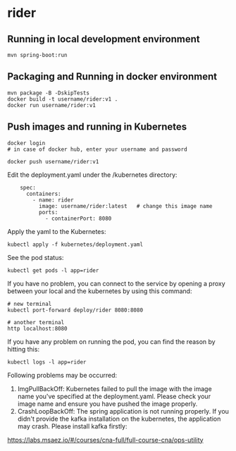 # rider

## Running in local development environment

```
mvn spring-boot:run
```

## Packaging and Running in docker environment

```
mvn package -B -DskipTests
docker build -t username/rider:v1 .
docker run username/rider:v1
```

## Push images and running in Kubernetes

```
docker login 
# in case of docker hub, enter your username and password

docker push username/rider:v1
```

Edit the deployment.yaml under the /kubernetes directory:
```
    spec:
      containers:
        - name: rider
          image: username/rider:latest   # change this image name
          ports:
            - containerPort: 8080

```

Apply the yaml to the Kubernetes:
```
kubectl apply -f kubernetes/deployment.yaml
```

See the pod status:
```
kubectl get pods -l app=rider
```

If you have no problem, you can connect to the service by opening a proxy between your local and the kubernetes by using this command:
```
# new terminal
kubectl port-forward deploy/rider 8080:8080

# another terminal
http localhost:8080
```

If you have any problem on running the pod, you can find the reason by hitting this:
```
kubectl logs -l app=rider
```

Following problems may be occurred:

1. ImgPullBackOff:  Kubernetes failed to pull the image with the image name you've specified at the deployment.yaml. Please check your image name and ensure you have pushed the image properly.
1. CrashLoopBackOff: The spring application is not running properly. If you didn't provide the kafka installation on the kubernetes, the application may crash. Please install kafka firstly:

https://labs.msaez.io/#/courses/cna-full/full-course-cna/ops-utility

